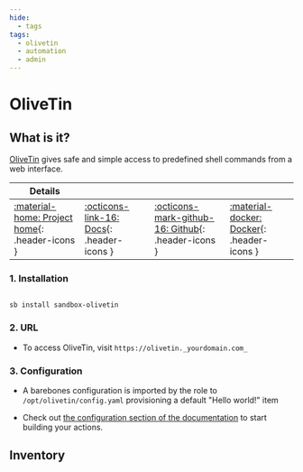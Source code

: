 ```yaml
---
hide:
  - tags
tags:
  - olivetin
  - automation
  - admin
---
```


# OliveTin

## What is it?

[OliveTin](https://olivetin.app/) gives safe and simple access to predefined shell commands from a web interface.

| Details     |             |             |             |
|-------------|-------------|-------------|-------------|
| [:material-home: Project home](https://olivetin.app/){: .header-icons } | [:octicons-link-16: Docs](https://docs.olivetin.app/){: .header-icons } | [:octicons-mark-github-16: Github](https://github.com/OliveTin/OliveTin){: .header-icons } | [:material-docker: Docker](https://hub.docker.com/r/jamesread/olivetin){: .header-icons }|

### 1. Installation

``` shell

sb install sandbox-olivetin

```

### 2. URL

- To access OliveTin, visit `https://olivetin._yourdomain.com_`

### 3. Configuration

- A barebones configuration is imported by the role to `/opt/olivetin/config.yaml` provisioning a default "Hello world!" item

- Check out [the configuration section of the documentation](https://docs.olivetin.app/config.html) to start building your actions.

## Inventory
<!-- BEGIN SALTBOX MANAGED VARIABLES SECTION -->
<!-- END SALTBOX MANAGED VARIABLES SECTION -->
